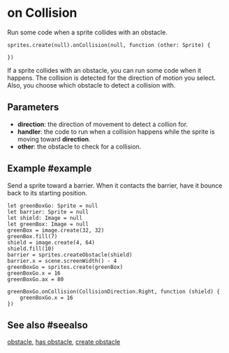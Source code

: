 # on Collision

Run some code when a sprite collides with an obstacle.

```sig
sprites.create(null).onCollision(null, function (other: Sprite) {

})
```

If a sprite collides with an obstacle, you can run some code when it happens. The collision is detected for the direction of motion you select. Also, you choose which obstacle to detect a collision with.

## Parameters

* **direction**: the direction of movement to detect a collion for.
* **handler**: the code to run when a collision happens while the sprite is moving toward **direction**.
* **other**: the obstacle to check for a collision.

## Example #example

Send a sprite toward a barrier. When it contacts the barrier, have it bounce back to its starting position.

```blocks
let greenBoxGo: Sprite = null
let barrier: Sprite = null
let shield: Image = null
let greenBox: Image = null
greenBox = image.create(32, 32)
greenBox.fill(7)
shield = image.create(4, 64)
shield.fill(10)
barrier = sprites.createObstacle(shield)
barrier.x = scene.screenWidth() - 4
greenBoxGo = sprites.create(greenBox)
greenBoxGo.x = 16
greenBoxGo.ax = 80

greenBoxGo.onCollision(CollisionDirection.Right, function (shield) {
    greenBoxGo.x = 16
})
```

## See also #seealso

[obstacle](/reference/sprites/sprite/obstacle),
[has obstacle](/reference/sprites/sprite/has-obstacle),
[create obstacle](/reference/sprites/sprite/create-obstacle)